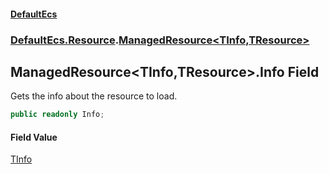 #### [DefaultEcs](./index.md 'index')
### [DefaultEcs.Resource](./DefaultEcs-Resource.md 'DefaultEcs.Resource').[ManagedResource&lt;TInfo,TResource&gt;](./DefaultEcs-Resource-ManagedResource-TInfo_TResource-.md 'DefaultEcs.Resource.ManagedResource&lt;TInfo,TResource&gt;')
## ManagedResource&lt;TInfo,TResource&gt;.Info Field
Gets the info about the resource to load.  
```csharp
public readonly Info;
```
#### Field Value
[TInfo](./DefaultEcs-Resource-ManagedResource-TInfo_TResource-.md#DefaultEcs-Resource-ManagedResource-TInfo_TResource--TInfo 'DefaultEcs.Resource.ManagedResource&lt;TInfo,TResource&gt;.TInfo')  
